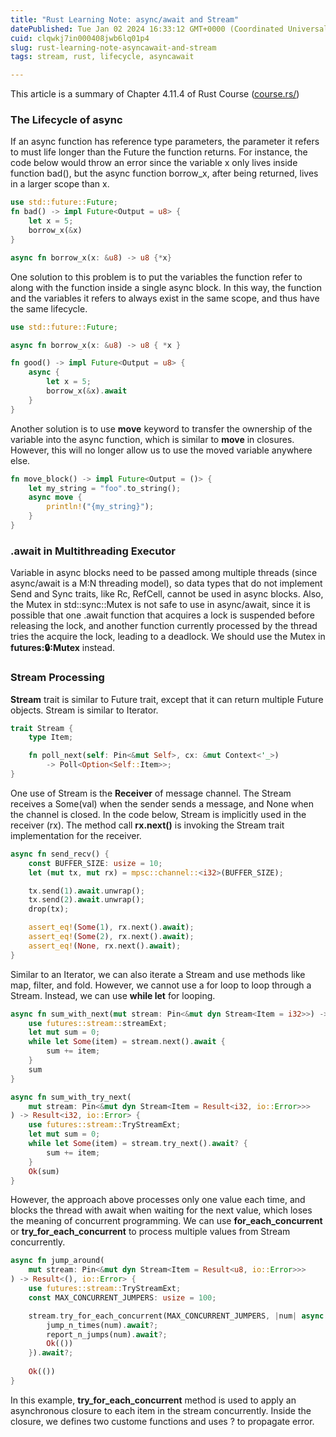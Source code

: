 ```yaml
---
title: "Rust Learning Note: async/await and Stream"
datePublished: Tue Jan 02 2024 16:33:12 GMT+0000 (Coordinated Universal Time)
cuid: clqwkj7in000408jwb6lq01p4
slug: rust-learning-note-asyncawait-and-stream
tags: stream, rust, lifecycle, asyncawait

---
```


This article is a summary of Chapter 4.11.4 of Rust Course ([course.rs/](http://course.rs/))

### The Lifecycle of async

If an async function has reference type parameters, the parameter it refers to must life longer than the Future the function returns. For instance, the code below would throw an error since the variable x only lives inside function bad(), but the async function borrow\_x, after being returned, lives in a larger scope than x.

```rust
use std::future::Future;
fn bad() -> impl Future<Output = u8> {
    let x = 5;
    borrow_x(&x)
}

async fn borrow_x(x: &u8) -> u8 {*x}
```

One solution to this problem is to put the variables the function refer to along with the function inside a single async block. In this way, the function and the variables it refers to always exist in the same scope, and thus have the same lifecycle.

```rust
use std::future::Future;

async fn borrow_x(x: &u8) -> u8 { *x }

fn good() -> impl Future<Output = u8> {
    async {
        let x = 5;
        borrow_x(&x).await
    }
}
```

Another solution is to use **move** keyword to transfer the ownership of the variable into the async function, which is similar to **move** in closures. However, this will no longer allow us to use the moved variable anywhere else.

```rust
fn move_block() -> impl Future<Output = ()> {
    let my_string = "foo".to_string();
    async move {
        println!("{my_string}");
    }
}
```

### .await in Multithreading Executor

Variable in async blocks need to be passed among multiple threads (since async/await is a M:N threading model), so data types that do not implement Send and Sync traits, like Rc, RefCell, cannot be used in async blocks. Also, the Mutex in std::sync::Mutex is not safe to use in async/await, since it is possible that one .await function that acquires a lock is suspended before releasing the lock, and another function currently processed by the thread tries the acquire the lock, leading to a deadlock. We should use the Mutex in **futures::lock::Mutex** instead.

### Stream Processing

**Stream** trait is similar to Future trait, except that it can return multiple Future objects. Stream is similar to Iterator.

```rust
trait Stream {
    type Item;

    fn poll_next(self: Pin<&mut Self>, cx: &mut Context<'_>)
        -> Poll<Option<Self::Item>>;
}
```

One use of Stream is the **Receiver** of message channel. The Stream receives a Some(val) when the sender sends a message, and None when the channel is closed. In the code below, Stream is implicitly used in the receiver (rx). The method call **rx.next()** is invoking the Stream trait implementation for the receiver.

```rust
async fn send_recv() {
    const BUFFER_SIZE: usize = 10;
    let (mut tx, mut rx) = mpsc::channel::<i32>(BUFFER_SIZE);

    tx.send(1).await.unwrap();
    tx.send(2).await.unwrap();
    drop(tx);

    assert_eq!(Some(1), rx.next().await);
    assert_eq!(Some(2), rx.next().await);
    assert_eq!(None, rx.next().await);   
}
```

Similar to an Iterator, we can also iterate a Stream and use methods like map, filter, and fold. However, we cannot use a for loop to loop through a Stream. Instead, we can use **while let** for looping.

```rust
async fn sum_with_next(mut stream: Pin<&mut dyn Stream<Item = i32>>) -> i32 {
    use futures::stream::streamExt;
    let mut sum = 0;
    while let Some(item) = stream.next().await {
        sum += item;
    }
    sum
}

async fn sum_with_try_next(
    mut stream: Pin<&mut dyn Stream<Item = Result<i32, io::Error>>>
) -> Result<i32, io::Error> {
    use futures::stream::TryStreamExt;
    let mut sum = 0;
    while let Some(item) = stream.try_next().await? {
        sum += item;
    }
    Ok(sum)
}
```

However, the approach above processes only one value each time, and blocks the thread with await when waiting for the next value, which loses the meaning of concurrent programming. We can use **for\_each\_concurrent** or **try\_for\_each\_concurrent** to process multiple values from Stream concurrently.

```rust
async fn jump_around(
    mut stream: Pin<&mut dyn Stream<Item = Result<u8, io::Error>>>
) -> Result<(), io::Error> {
    use futures::stream::TryStreamExt;
    const MAX_CONCURRENT_JUMPERS: usize = 100;

    stream.try_for_each_concurrent(MAX_CONCURRENT_JUMPERS, |num| async move {
        jump_n_times(num).await?;
        report_n_jumps(num).await?;
        Ok(())
    }).await?;
    
    Ok(())
}
```

In this example, **try\_for\_each\_concurrent** method is used to apply an asynchronous closure to each item in the stream concurrently. Inside the closure, we defines two custome functions and uses ? to propagate error.